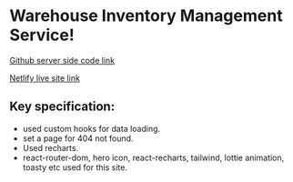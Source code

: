 # Warehouse Inventory Management Service!


[Github server side code link](https://github.com/programming-hero-web-course2/b6-quiz-crackerz-atikdev-bd.git)


[Netlify live site link](https://quiz-camp-site.netlify.app/)

## Key specification:
* used custom hooks for data loading.
* set a page for 404 not found.
* Used recharts.
* react-router-dom, hero icon, react-recharts, tailwind, lottie animation, toasty etc used for this site.